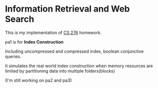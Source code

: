 # Information Retrieval and Web Search

This is my implementation of [CS 276](http://web.stanford.edu/class/cs276/) homework.

pa1 is for **Index Construction**

Including uncompressed and compressed index, boolean conjunctive queries. 

It simulates the real world index construction when memory resources are limited by partitioning data into multiple folders(blocks)

(I'm still working on pa2 and pa3)

